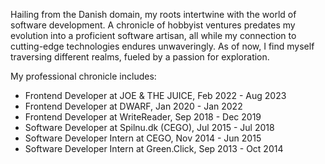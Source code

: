 Hailing from the Danish domain, my roots intertwine with the world of software development. A chronicle of hobbyist ventures predates my evolution into a proficient software artisan, all while my connection to cutting-edge technologies endures unwaveringly. As of now, I find myself traversing different realms, fueled by a passion for exploration.

My professional chronicle includes:

- Frontend Developer at JOE & THE JUICE, Feb 2022 - Aug 2023
- Frontend Developer at DWARF, Jan 2020 - Jan 2022
- Frontend Developer at WriteReader, Sep 2018 - Dec 2019
- Software Developer at Spilnu.dk (CEGO), Jul 2015 - Jul 2018
- Software Developer Intern at CEGO, Nov 2014 - Jun 2015
- Software Developer Intern at Green.Click, Sep 2013 - Oct 2014

<!--
**mikkelhl/mikkelhl** is a ✨ _special_ ✨ repository because its `README.md` (this file) appears on your GitHub profile.

Here are some ideas to get you started:

- 🔭 I’m currently working on ...
- 🌱 I’m currently learning ...
- 👯 I’m looking to collaborate on ...
- 🤔 I’m looking for help with ...
- 💬 Ask me about ...
- 📫 How to reach me: ...
- 😄 Pronouns: ...
- ⚡ Fun fact: ...
-->
